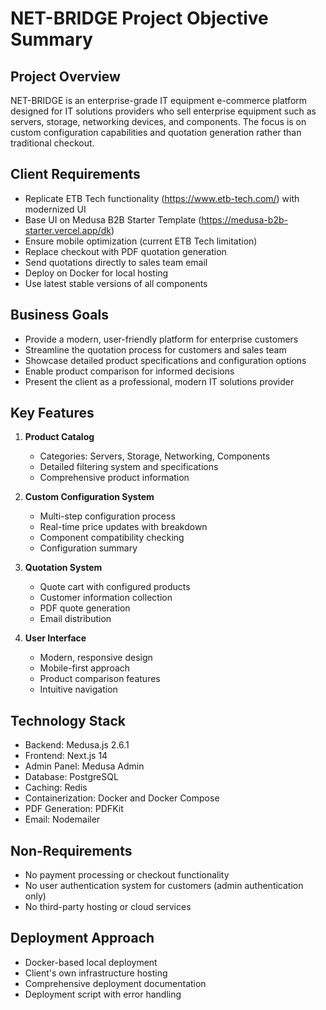 # NET-BRIDGE Project Objective Summary

## Project Overview
NET-BRIDGE is an enterprise-grade IT equipment e-commerce platform designed for IT solutions providers who sell enterprise equipment such as servers, storage, networking devices, and components. The focus is on custom configuration capabilities and quotation generation rather than traditional checkout.

## Client Requirements
- Replicate ETB Tech functionality (https://www.etb-tech.com/) with modernized UI
- Base UI on Medusa B2B Starter Template (https://medusa-b2b-starter.vercel.app/dk)
- Ensure mobile optimization (current ETB Tech limitation)
- Replace checkout with PDF quotation generation
- Send quotations directly to sales team email
- Deploy on Docker for local hosting
- Use latest stable versions of all components

## Business Goals
- Provide a modern, user-friendly platform for enterprise customers
- Streamline the quotation process for customers and sales team
- Showcase detailed product specifications and configuration options
- Enable product comparison for informed decisions
- Present the client as a professional, modern IT solutions provider

## Key Features
1. **Product Catalog**
   - Categories: Servers, Storage, Networking, Components
   - Detailed filtering system and specifications
   - Comprehensive product information

2. **Custom Configuration System**
   - Multi-step configuration process
   - Real-time price updates with breakdown
   - Component compatibility checking
   - Configuration summary

3. **Quotation System**
   - Quote cart with configured products
   - Customer information collection
   - PDF quote generation
   - Email distribution

4. **User Interface**
   - Modern, responsive design
   - Mobile-first approach
   - Product comparison features
   - Intuitive navigation

## Technology Stack
- Backend: Medusa.js 2.6.1
- Frontend: Next.js 14
- Admin Panel: Medusa Admin
- Database: PostgreSQL
- Caching: Redis
- Containerization: Docker and Docker Compose
- PDF Generation: PDFKit
- Email: Nodemailer

## Non-Requirements
- No payment processing or checkout functionality
- No user authentication system for customers (admin authentication only)
- No third-party hosting or cloud services

## Deployment Approach
- Docker-based local deployment
- Client's own infrastructure hosting
- Comprehensive deployment documentation
- Deployment script with error handling 
